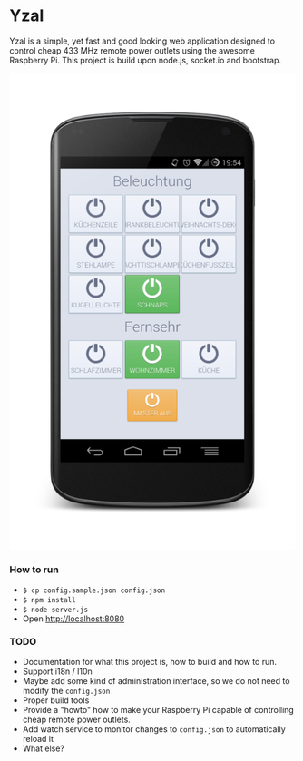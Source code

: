 Yzal
=========

Yzal is a simple, yet fast and good looking web application designed to control cheap 433 MHz remote power outlets using the awesome Raspberry Pi. This project is build upon node.js, socket.io and bootstrap.

![yzal-node on a mobile device](https://github.com/cwildfoerster/yzal-node/raw/master/screenshot.png)

### How to run
* `$ cp config.sample.json config.json`
* `$ npm install`
* `$ node server.js`
* Open [http://localhost:8080](http://localhost:8080)

### TODO
* Documentation for what this project is, how to build and how to run.
* Support i18n / l10n
* Maybe add some kind of administration interface, so we do not need to modify the `config.json`
* Proper build tools
* Provide a "howto" how to make your Raspberry Pi capable of controlling cheap remote power outlets.
* Add watch service to monitor changes to `config.json` to automatically reload it
* What else?
